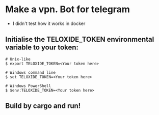 # Make a vpn. Bot for telegram

* I didn't test how it works in docker

## Initialise the TELOXIDE_TOKEN environmental variable to your token:

```
# Unix-like
$ export TELOXIDE_TOKEN=<Your token here>

# Windows command line
$ set TELOXIDE_TOKEN=<Your token here>

# Windows PowerShell
$ $env:TELOXIDE_TOKEN=<Your token here>
```

## Build by cargo and run!
